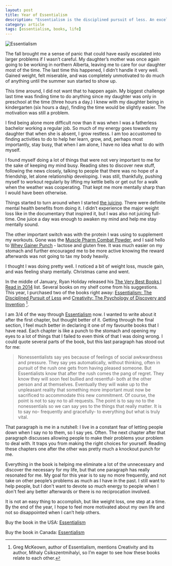 ```yaml
---
layout: post
title: Year of Essentialism
description: "Essentialism is the disciplined pursuit of less. An excellent book."
category: article    
tags: [essentialism, books, life]
---
```


![Essentialism](http://www.foursides.ca/images/essentialist.jpg "Essentialism")

The fall brought me a sense of panic that could have easily escalated into larger problems if I wasn’t careful. My daughter’s mother was once again going to be working in northern Alberta, leaving me to care for our daughter most of the time. The last time this happened, I didn’t handle it very well. Gained weight, felt miserable, and was completely unmotivated to do much of anything until the summer sun started to show up. 

This time around, I did not want that to happen again. My biggest challenge last time was finding time to do anything since my daughter was only in preschool at the time (three hours a day.) I knew with my daughter being in kindergarten (six hours a day), finding the time would be slightly easier. The motivation was still a problem. 

I find being alone more difficult now than it was when I was a fatherless bachelor working a regular job. So much of my energy goes towards my daughter that when she is absent, I grow restless. I am too accustomed to finding activities to do to help her learn, grow, and, perhaps most importantly, stay busy, that when I am alone, I have no idea what to do with myself. 

I found myself doing a lot of things that were not very important to me for the sake of keeping my mind busy. Reading sites to discover new stuff, following the news closely, talking to people that there was no hope of a friendship, let alone relationship developing. I was still, thankfully, pushing myself to workout regularly by lifting my kettle bells or get out for a walk when the weather was cooperating. That kept me more mentally sharp than I would have been otherwise. 

Things started to turn around when I started [the juicing](http://www.foursides.ca/Juice-Challenge/ "Juice Challenge | Four Sides"). There were definite mental health benefits from doing it. I didn’t experience the major weight loss like in the documentary that inspired it, but I was also not juicing full-time. One juice a day was enough to awaken my mind and help me stay mentally sound. 

The other important switch was with the protein I was using to supplement my workouts. Gone was the [Muscle Pharm Combat Powder](http://www.amazon.com/gp/product/B004EHXKU2/ref=as_li_tl?ie=UTF8&camp=1789&creative=390957&creativeASIN=B004EHXKU2&linkCode=as2&tag=four0b-20&linkId=SMD66VGEVECM7CRP "Muscle Pharm Combat Powder"), and I said hello to [Whey Gainer Punch](http://www.revolution-nutrition.com/flavor-match/47-whey-gainer-punch.html "Whey Gainer Punch") - lactose and gluten free. It was much easier on my stomach and further encouraged me to be more active knowing the reward afterwards was not going to tax my body heavily. 

I thought I was doing pretty well. I noticed a bit of weight loss, muscle gain, and was feeling sharp mentally. Christmas came and went. 

In the middle of January, Ryan Holiday released his [The Very Best Books I Read in 2014](http://ryanholiday.net/the-very-best-books-i-read-in-2014/ "Best Books of 2014") list. Several books on my shelf come from his suggestions. This year, I purchased two of the books right away: [Essentialism: The Disciplined Pursuit of Less](http://amzn.to/1C8CnHZ "Essentialism") and [Creativity: The Psychology of Discovery and Invention](http://amzn.to/1zLZes7 "Creativity") [^1].

I am 3/4 of the way through [Essentialism](http://amzn.to/1C8CnHZ "Essentialism") now. I wanted to write about it after the first chapter, but thought better of it. Getting through the final section, I feel much better in declaring it one of my favourite books that I have read. Each chapter is like a punch to the stomach and opening my eyes to a lot of things that I failed to even think of that I was doing wrong. I could quote several parts of the book, but this last paragraph has stood out for me:

> Nonessentialists say yes because of feelings of social awkwardness and pressure. They say yes automatically, without thinking, often in pursuit of the rush one gets from having pleased someone. But Essentialists know that after the rush comes the pang of regret. They know they will soon feel bullied and resentful- both at the other person and at themselves. Eventually they will wake up to the unpleasant reality that something more important must now be sacrificed to accommodate this new commitment. Of course, the point is not to say no to all requests. The point is to say no to the nonessentials so we can say yes to the things that really matter. It is to say no- frequently and gracefully- to everything *but* what is truly vital. 

That paragraph is me in a nutshell: I live in a constant fear of letting people down when I say no to them, so I say yes. Often. The next chapter after that paragraph discusses allowing people to make their problems your problem to deal with. It traps you from making the right choices for yourself. Reading these chapters one after the other was pretty much a knockout punch for me. 

Everything in the book is helping me eliminate a lot of the unnecessary and discover the necessary for my life, but that one paragraph has really resonated for me. My goal for this year is to say no more frequently, and not take on other people’s problems as much as I have in the past. I still want to help people, but I don't want to devote so much energy to people when I don't feel any better afterwards or there is no reciprocation involved.

It is not an easy thing to accomplish, but like weight loss, one step at a time. By the end of the year, I hope to feel more motivated about my own life and not so disappointed when I can’t help others. 

Buy the book in the USA: [Essentialism](http://amzn.to/1C8CnHZ "Essentialism")

Buy the book in Canada: [Essentialism](http://www.amazon.ca/gp/product/0804137382/ref=as_li_ss_tl?ie=UTF8&camp=15121&creative=390961&creativeASIN=0804137382&linkCode=as2&tag=fousid-20 "Essentialism")

[^1]:	Greg McKeown,  author of Essentialism, mentions Creativity and its author, Mihaly Csikszentmihalyi, so I’m eager to see how these books relate to each other.